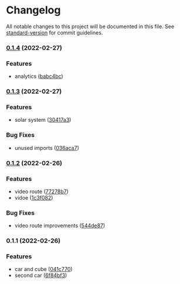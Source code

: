# Changelog

All notable changes to this project will be documented in this file. See [standard-version](https://github.com/conventional-changelog/standard-version) for commit guidelines.

### [0.1.4](https://github.com/develowlper/three-fiber/compare/v0.1.3...v0.1.4) (2022-02-27)


### Features

* analytics ([babc4bc](https://github.com/develowlper/three-fiber/commit/babc4bce84f5bf6a1166602f99eaa92b346d92b9))

### [0.1.3](https://github.com/develowlper/three-fiber/compare/v0.1.2...v0.1.3) (2022-02-27)


### Features

* solar system ([30417a3](https://github.com/develowlper/three-fiber/commit/30417a3a50f5d7ad5632bc0945446a983867cc6f))


### Bug Fixes

* unused imports ([036aca7](https://github.com/develowlper/three-fiber/commit/036aca70a24c16322a4f0fa64f1437d55ab03411))

### [0.1.2](https://github.com/develowlper/three-fiber/compare/v0.1.1...v0.1.2) (2022-02-26)


### Features

* video route ([77278b7](https://github.com/develowlper/three-fiber/commit/77278b7b54280465fb6ed3c23f0778bc78eef096))
* vidoe ([1c3f082](https://github.com/develowlper/three-fiber/commit/1c3f082ccd8feb069c607ea6bdf397b4ae702d22))


### Bug Fixes

* video route improvements ([544de87](https://github.com/develowlper/three-fiber/commit/544de8733e622483013e0c154229e1f313614a0e))

### 0.1.1 (2022-02-26)


### Features

* car and cube ([041c770](https://github.com/develowlper/three-fiber/commit/041c77021d1bb8c42ba08010b06eaa9d4d869563))
* second car ([6f84bf3](https://github.com/develowlper/three-fiber/commit/6f84bf368b0f40802462bc3f858844ac6f43d45e))
